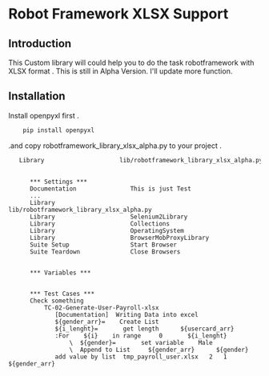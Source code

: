 # Robot Framework XLSX Support
## Introduction
 This Custom library will could help you to do the task robotframework with XLSX format . 
 This is still  in Alpha Version. I'll update more function.

## Installation
  Install openpyxl first .
  ```bash
      pip install openpyxl
```
 .and copy robotframework_library_xlsx_alpha.py to your project .
 
   ```bash
      Library           		  lib/robotframework_library_xlsx_alpha.py
```


```robotframework

      *** Settings ***
      Documentation               This is just Test
      ...
      Library           		  lib/robotframework_library_xlsx_alpha.py
      Library                     Selenium2Library
      Library                     Collections
      Library                     OperatingSystem
      Library                     BrowserMobProxyLibrary
      Suite Setup                 Start Browser
      Suite Teardown              Close Browsers
      
      
      *** Variables ***

      
      *** Test Cases ***
      Check something
          TC-02-Generate-User-Payroll-xlsx
			 [Documentation]  Writing Data into excel
			 ${gender_arr}=    Create List
			 ${i_lenght}=       get length      ${usercard_arr}
			 :For    ${i}    in range     0       ${i_lenght}
				 \  ${gender}=       set variable    Male
				 \  Append to List     ${gender_arr}      ${gender}
			 add value by list  tmp_payroll_user.xlsx   2   1   ${gender_arr}
```

